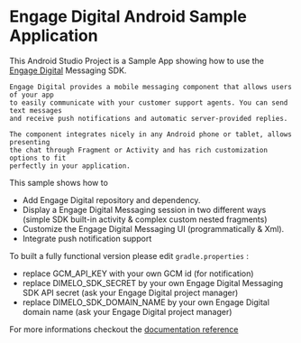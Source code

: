 Engage Digital Android Sample Application
==========

This Android Studio Project is a Sample App showing how to use the [Engage Digital](https://www.ringcentral.com/digital-customer-engagement.html) Messaging SDK.

	Engage Digital provides a mobile messaging component that allows users of your app
	to easily communicate with your customer support agents. You can send text messages 
	and receive push notifications and automatic server-provided replies.

	The component integrates nicely in any Android phone or tablet, allows presenting
	the chat through Fragment or Activity and has rich customization options to fit
	perfectly in your application.

This sample shows how to
- Add Engage Digital repository and dependency.
- Display a Engage Digital Messaging session in two different ways (simple SDK built-in activity & complex custom nested fragments)
- Customize the Engage Digital Messaging UI (programmatically & Xml).
- Integrate push notification support

To built a fully functional version please edit `gradle.properties` :
 - replace GCM_API_KEY with your own GCM id (for notification)
 - replace DIMELO_SDK_SECRET by your own Engage Digital Messaging SDK API secret (ask your
   Engage Digital project manager)
- replace DIMELO_SDK_DOMAIN_NAME by your own Engage Digital domain name (ask your
   Engage Digital project manager)

For more informations checkout the
[documentation reference](http://mobile-messaging.dimelo.com)
